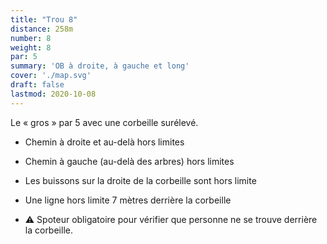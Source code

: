 ```yaml
---
title: "Trou 8"
distance: 258m
number: 8
weight: 8
par: 5
summary: 'OB à droite, à gauche et long'
cover: './map.svg'
draft: false
lastmod: 2020-10-08
---
```


Le « gros » par 5 avec une corbeille surélevé.

 - Chemin à droite et au-delà hors limites
 - Chemin à gauche (au-delà des arbres) hors limites
 - Les buissons sur la droite de la corbeille sont hors limite
 - Une ligne hors limite 7 mètres derrière la corbeille

 - ⚠️ Spoteur obligatoire pour vérifier que personne ne se trouve derrière la corbeille.